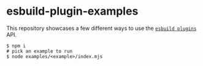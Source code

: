 esbuild-plugin-examples
===

This repository showcases a few different ways to use the [`esbuild plugins`](https://esbuild.github.io/plugins/) API.

```shell
$ npm i
# pick an example to run
$ node examples/<example>/index.mjs
```
